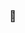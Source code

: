 ### 👋

<!--
**MiguelToller/MiguelToller** is a ✨ _special_ ✨ repository because its `README.md` (this file) appears on your GitHub profile.

- 🔭 Cursando Ciência da Computação 2/8 - UFN.


